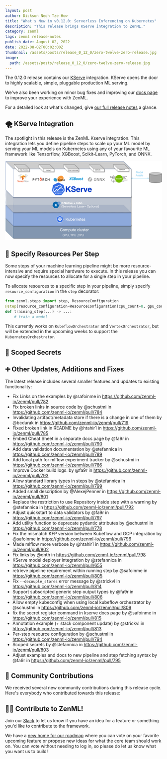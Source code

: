 ```yaml
---
layout: post
author: Dickson Neoh Tze How
title: "What's New in v0.12.0: Serverless Inferencing on Kubernetes"
description: "This release brings KServe integration to ZenML."
category: zenml
tags: zenml release-notes
publish_date: August 02, 2022
date: 2022-08-02T00:02:00Z
thumbnail: /assets/posts/release_0_12_0/zero-twelve-zero-release.jpg
image:
  path: /assets/posts/release_0_12_0/zero-twelve-zero-release.jpg
---
```


The 0.12.0 release contains our [KServe](https://github.com/kserve/kserve) integration. KServe opens the door to highly scalable, simple, pluggable production ML serving.

We've also been working on minor bug fixes and improving our [docs page](https://docs.zenml.io/) to improve your experience with ZenML.

For a detailed look at what's changed, give [our full release notes](https://github.com/zenml-io/zenml/releases/tag/0.12.0) a glance.

## 🌪 KServe Integration
The spotlight in this release is the ZenML Kserve integration.
This integration lets you define pipeline steps to scale up your ML model by serving your ML models on Kubernetes using any of your favourite ML framework like Tensorflow, XGBoost, Scikit-Learn, PyTorch, and ONNX.


![Kserve](../assets/posts/release_0_12_0/kserve.png)



## 📌 Specify Resources Per Step

Some steps of your machine learning pipeline might be more resource-intensive and require special hardware to execute.
In this release you can now specify the resources to allocate for a single step in your pipeline.

To allocate resources to a specific step in your pipeline, simply specify `resource_configuration` in the `step` decorator:

```python
from zenml.steps import step, ResourceConfiguration
@step(resource_configuration=ResourceConfiguration(cpu_count=8, gpu_count=2))
def training_step(...) -> ...:
    # train a model
```

This currently works on `KubeflowOrchestrator` and `VertexOrchestrator`, but will be extended in the upcoming weeks to support the `KubernetesOrchestrator`.

## 🤫 Scoped Secrets


## ➕ Other Updates, Additions and Fixes

The latest release includes several smaller features and updates to existing functionality:


* Fix Links on the examples by @safoinme in https://github.com/zenml-io/zenml/pull/782
* Fix broken links in source code by @schustmi in https://github.com/zenml-io/zenml/pull/784
* Invalidating artifact/metadata store if there is a change in one of them by @bcdurak in https://github.com/zenml-io/zenml/pull/719
* Fixed broken link in README by @htahir1 in https://github.com/zenml-io/zenml/pull/785
* Embed Cheat Sheet in a separate docs page by @fa9r in https://github.com/zenml-io/zenml/pull/790
* Add data validation documentation by @stefannica in https://github.com/zenml-io/zenml/pull/789
* Add local path for mlflow experiment tracker by @schustmi in https://github.com/zenml-io/zenml/pull/786
* Improve Docker build logs. by @fa9r in https://github.com/zenml-io/zenml/pull/793
* Allow standard library types in steps by @stefannica in https://github.com/zenml-io/zenml/pull/799
* Added small description by @AlexejPenner in https://github.com/zenml-io/zenml/pull/801
* Replace the restriction to use Repository inside step with a warning by @stefannica in https://github.com/zenml-io/zenml/pull/792
* Adjust quickstart to data validators by @fa9r in https://github.com/zenml-io/zenml/pull/797
* Add utility function to deprecate pydantic attributes by @schustmi in https://github.com/zenml-io/zenml/pull/778
* Fix the mismatch KFP version between Kubeflow and GCP integration by @safoinme in https://github.com/zenml-io/zenml/pull/796
* Made mlflow more verbose by @htahir1 in https://github.com/zenml-io/zenml/pull/802
* Fix links by @dnth in https://github.com/zenml-io/zenml/pull/798
* KServe model deployer integration by @stefannica in https://github.com/zenml-io/zenml/pull/655
* retrieve pipeline requirement within running step by @safoinme in https://github.com/zenml-io/zenml/pull/805
* Fix `--decouple_stores` error message by @strickvl in https://github.com/zenml-io/zenml/pull/814
* Support subscripted generic step output types by @fa9r in https://github.com/zenml-io/zenml/pull/806
* Allow empty kubeconfig when using local kubeflow orchestrator by @schustmi in https://github.com/zenml-io/zenml/pull/809
* fix the secret register command in kserve docs page by @safoinme in https://github.com/zenml-io/zenml/pull/815
* Annotation example (+ stack component update) by @strickvl in https://github.com/zenml-io/zenml/pull/813
* Per-step resource configuration by @schustmi in https://github.com/zenml-io/zenml/pull/794
* Scoped secrets by @stefannica in https://github.com/zenml-io/zenml/pull/803
* Adjust examples and docs to new pipeline and step fetching syntax by @fa9r in https://github.com/zenml-io/zenml/pull/795



## 🙌 Community Contributions

We received several new community contributions during this release cycle. Here's everybody who contributed towards this release:



## 👩‍💻 Contribute to ZenML!

Join our [Slack](https://zenml.io/slack-invite/) to let us know if you have an
idea for a feature or something you'd like to contribute to the framework.

We have a [new home for our roadmap](https://zenml.io/roadmap) where you can vote on your favorite upcoming
feature or propose new ideas for what the core team should work on. You can vote
without needing to log in, so please do let us know what you want us to build!

<!-- [Photo by <a href="https://unsplash.com/photos/8joHt2OJTKA?utm_source=unsplash&utm_medium=referral&utm_content=creditCopyText">Wengang Zhai</a> on <a href="https://unsplash.com/s/photos/balloons?utm_source=unsplash&utm_medium=referral&utm_content=creditCopyText">Unsplash</a>] -->
